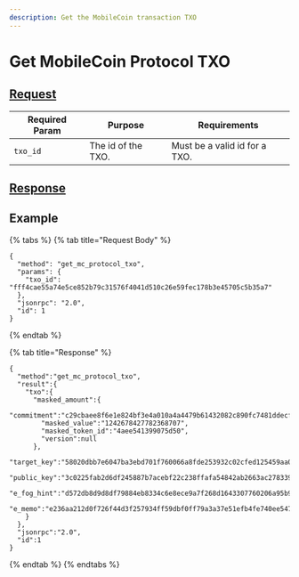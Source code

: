 ```yaml
---
description: Get the MobileCoin transaction TXO
---
```


# Get MobileCoin Protocol TXO

## [Request](https://github.com/mobilecoinofficial/full-service/blob/main/full-service/src/json\_rpc/v2/api/request.rs#L40)

| Required Param | Purpose            | Requirements                  |
| -------------- | ------------------ | ----------------------------- |
| `txo_id`       | The id of the TXO. | Must be a valid id for a TXO. |

## [Response](https://github.com/mobilecoinofficial/full-service/blob/main/full-service/src/json\_rpc/v2/api/response.rs#L41)

## Example

{% tabs %}
{% tab title="Request Body" %}
```
{
  "method": "get_mc_protocol_txo",
  "params": {
    "txo_id": "fff4cae55a74e5ce852b79c31576f4041d510c26e59fec178b3e45705c5b35a7"
  },
  "jsonrpc": "2.0",
  "id": 1
}
```
{% endtab %}

{% tab title="Response" %}
```
{
  "method":"get_mc_protocol_txo",
  "result":{
    "txo":{
      "masked_amount":{
        "commitment":"c29cbaee8f6e1e824bf3e4a010a4a4479b61432082c890fc7481ddecff5e4d3d",
        "masked_value":"1242678427782368707",
        "masked_token_id":"4aee541399075d50",
        "version":null
      },
      "target_key":"58020dbb7e6047ba3ebd701f760066a8fde253932c02cfed125459aa0f45fa27",
      "public_key":"3c0225fab2d6df245887b7acebf22c238ffafa54842ab2663ac27833975a2212",
      "e_fog_hint":"d572db8d9d8df79884eb8334c6e8ece9a7f268d1643307760206a95b9198360140845214e93c373f5401da3efb2be0357a30a8d3e590e7360ec124230ea628c4820568c302270be4f6dfcc6263a657164a590100",
      "e_memo":"e236aa212d0f726f44d3f257934ff59dbf0ff79a3a37e51efb4fe740ee547a8e2948bf0fe2620c1c573ccb4b176c86af178f71eaa2bc88308e6ec82bfc4d519f9a88"
    }
  },
  "jsonrpc":"2.0",
  "id":1
}
```
{% endtab %}
{% endtabs %}
